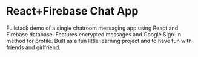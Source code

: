 # React+Firebase Chat App

Fullstack demo of a single chatroom messaging app using React and Firebase database. Features encrypted messages and Google Sign-In method for profile.
Built as a fun little learning project and to have fun with friends and girlfriend.

